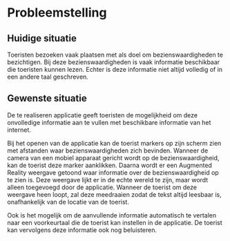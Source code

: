 # Probleemstelling

## Huidige situatie

Toeristen bezoeken vaak plaatsen met als doel om bezienswaardigheden te bezichtigen. Bij deze bezienswaardigheden is vaak informatie beschikbaar die toeristen kunnen lezen. Echter is deze informatie niet altijd volledig of in een andere taal geschreven.

## Gewenste situatie

De te realiseren applicatie geeft toeristen de mogelijkheid om deze onvolledige informatie aan te vullen met beschikbare informatie van het internet.

Bij het openen van de applicatie kan de toerist markers op zijn scherm zien met afstanden waar bezienswaardigheden zich bevinden. Wanneer de camera van een mobiel apparaat gericht wordt op de bezienswaardigheid, kan de toerist deze marker aanklikken. Daarna wordt er een Augmented Reality weergave getoond waar informatie over de bezienswaardigheid op te zien is. Deze weergave lijkt er in de echte wereld te zijn, maar wordt alleen toegevoegd door de applicatie. Wanneer de toerist om deze weergave heen loopt, zal deze meedraaien zodat de tekst altijd leesbaar is, onafhankelijk van de locatie van de toerist.

Ook is het mogelijk om de aanvullende informatie automatisch te vertalen naar een voorkeurtaal die de toerist kan instellen in de applicatie. De toerist kan vervolgens deze informatie ook nog beluisteren.
